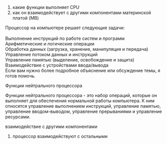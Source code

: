 1. какие функции выполняет CPU
2. как он взаимодействует с другими компонентами материнской платой (MB)



Процессор на компьютере решает следующие задачи:  
   
Выполнение инструкций по работе систем и программ  
Арифметические и логические операции  
Обработка данных (загрузка, хранение, манипуляция и передача)  
Управление потоком данных и инструкций  
Управление памятью (выделение, освобождение и защита)  
Взаимодействие с устройствами ввода/вывода  
Если вам нужно более подробное объяснение или обсуждение темы, я готов помочь. 


Функции нейтрального процессора 

Функции нейтрального процессора - это набор операций, которые он выполняет для обеспечения нормальной работы компьютера. К ним относятся управление выполнением инструкций, управление памятью, управление вводом-выводом, управление прерываниями и управление ресурсами.


взаимодействие с другими компонентами 

1. процессор взаимодействуют с остальными 